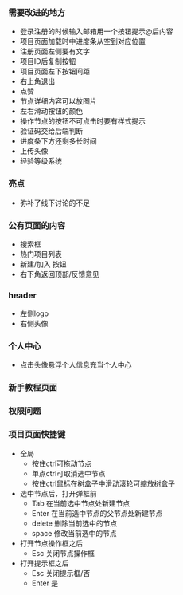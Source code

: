 ### 需要改进的地方  
- 登录注册的时候输入邮箱用一个按钮提示@后内容  
- 项目页面加载时中进度条从空到对应位置  
- 注册页面左侧要有文字  
- 项目ID后复制按钮  
- 项目页面左下按钮间距  
- 右上角退出  
- 点赞  
- 节点详细内容可以放图片  
- 左右滑动按钮的颜色  
- 操作节点的按钮不可点击时要有样式提示  
- 验证码交给后端判断  
- 进度条下方还剩多长时间  
- 上传头像  
- 经验等级系统  
### 亮点  
- 弥补了线下讨论的不足  
### 公有页面的内容  
- 搜索框  
- 热门项目列表  
- 新建/加入 按钮  
- 右下角返回顶部/反馈意见  
### header  
- 左侧logo  
- 右侧头像
### 个人中心
- 点击头像悬浮个人信息充当个人中心
### 新手教程页面
### 权限问题  
### 项目页面快捷键
- 全局  
    - 按住ctrl可拖动节点  
    - 单点ctrl可取消选中节点  
    - 按住ctrl鼠标在树盒子中滑动滚轮可缩放树盒子
- 选中节点后，打开弹框前
    - Tab 在当前选中节点处新建节点  
    - Enter 在当前选中节点的父节点处新建节点  
    - delete 删除当前选中的节点  
    - space 修改当前选中的节点  
- 打开节点操作框之后
    - Esc 关闭节点操作框
- 打开提示框之后
    - Esc 关闭提示框/否
    - Enter 是